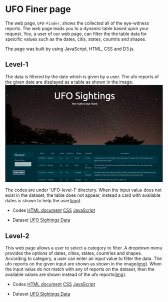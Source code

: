 # UFO Finer page

The web page, `UFO-Finder`, shows the collected all of the eye-witness reports.
The web page leads you to a dynamic table based upon your request. You, a user of our web page, can filter the the table data for speicific values such as the dates, citis, states, countris and shapes.

The page was built by using JavaScript, HTML, CSS and D3.js.

## Level-1

The data is filtered by the date which is given by a user. The ufo reports of the given date are displayed as a table as shown in the image:![img](UFO-level-1/images/ufofinder_web.png)

The codes are under 'UFO-level-1' directory. When the input value does not exist in the dataset, the table does not appear, instead a card with available dates is shown to help the user([img](UFO-level-1/images/ufofinder_dates.png)).

* Codes
    [HTML document](UFO-level-1/index.html)
    [CSS](UFO-level-1/static/css/style.css)
    [JavaScript](UFO-level-1/static/js/app.js)

* Dataset
    [UFO Sightings Data](UFO-level-1/static/js/data.js)

## Level-2 

This web page allows a user to select a category to filter. A dropdown menu provides the options of dates, cities, states, countries and shapes. According to category, a user can enter an input value to filter the data. The ufo reports on the given input are shown as shown in the image([img](UFO-level-2/images/ufofinder_web.png)). When the input value do not match with any of reports on the dataset, then the available values are shown instead of the ufo reports([img](UFO-level-2/images/ufofinder_shapes.png)).

* Codes
    [HTML document](UFO-level-2/index.html)
    [CSS](UFO-level-2/static/css/style.css)
    [JavaScript](UFO-level-2/static/js/app.js)

* Dataset
    [UFO Sightings Data](UFO-level-2/static/js/data.js)
